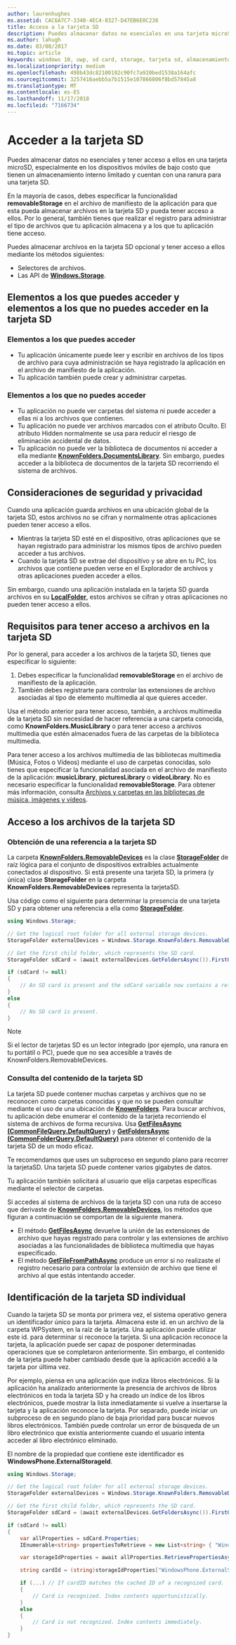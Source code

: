 ```yaml
---
author: laurenhughes
ms.assetid: CAC6A7C7-3348-4EC4-8327-D47EB6E0C238
title: Acceso a la tarjeta SD
description: Puedes almacenar datos no esenciales en una tarjeta microSD opcional y luego acceder a ellos, especialmente en los dispositivos móviles de bajo costo que tienen un almacenamiento interno limitado.
ms.author: lahugh
ms.date: 03/08/2017
ms.topic: article
keywords: windows 10, uwp, sd card, storage, tarjeta sd, almacenamiento
ms.localizationpriority: medium
ms.openlocfilehash: 498b43dc82100102c90fc7a920bed1538a164afc
ms.sourcegitcommit: 3257416aebb5a7b1515e107866806f8bd57845a8
ms.translationtype: MT
ms.contentlocale: es-ES
ms.lasthandoff: 11/17/2018
ms.locfileid: "7166734"
---
```

# <a name="access-the-sd-card"></a>Acceder a la tarjeta SD



Puedes almacenar datos no esenciales y tener acceso a ellos en una tarjeta microSD, especialmente en los dispositivos móviles de bajo costo que tienen un almacenamiento interno limitado y cuentan con una ranura para una tarjeta SD.

En la mayoría de casos, debes especificar la funcionalidad **removableStorage** en el archivo de manifiesto de la aplicación para que esta pueda almacenar archivos en la tarjeta SD y pueda tener acceso a ellos. Por lo general, también tienes que realizar el registro para administrar el tipo de archivos que tu aplicación almacena y a los que tu aplicación tiene acceso.

Puedes almacenar archivos en la tarjeta SD opcional y tener acceso a ellos mediante los métodos siguientes:
- Selectores de archivos.
- Las API de [**Windows.Storage**](https://msdn.microsoft.com/library/windows/apps/br227346).

## <a name="what-you-can-and-cant-access-on-the-sd-card"></a>Elementos a los que puedes acceder y elementos a los que no puedes acceder en la tarjeta SD

### <a name="what-you-can-access"></a>Elementos a los que puedes acceder

- Tu aplicación únicamente puede leer y escribir en archivos de los tipos de archivo para cuya administración se haya registrado la aplicación en el archivo de manifiesto de la aplicación.
- Tu aplicación también puede crear y administrar carpetas.

### <a name="what-you-cant-access"></a>Elementos a los que no puedes acceder

- Tu aplicación no puede ver carpetas del sistema ni puede acceder a ellas ni a los archivos que contienen.
- Tu aplicación no puede ver archivos marcados con el atributo Oculto. El atributo Hidden normalmente se usa para reducir el riesgo de eliminación accidental de datos.
- Tu aplicación no puede ver la biblioteca de documentos ni acceder a ella mediante [**KnownFolders.DocumentsLibrary**](https://msdn.microsoft.com/library/windows/apps/br227152). Sin embargo, puedes acceder a la biblioteca de documentos de la tarjeta SD recorriendo el sistema de archivos.

## <a name="security-and-privacy-considerations"></a>Consideraciones de seguridad y privacidad

Cuando una aplicación guarda archivos en una ubicación global de la tarjeta SD, estos archivos no se cifran y normalmente otras aplicaciones pueden tener acceso a ellos.

- Mientras la tarjeta SD esté en el dispositivo, otras aplicaciones que se hayan registrado para administrar los mismos tipos de archivo pueden acceder a tus archivos.
- Cuando la tarjeta SD se extrae del dispositivo y se abre en tu PC, los archivos que contiene pueden verse en el Explorador de archivos y otras aplicaciones pueden acceder a ellos.

Sin embargo, cuando una aplicación instalada en la tarjeta SD guarda archivos en su [**LocalFolder**](https://msdn.microsoft.com/library/windows/apps/br241621), estos archivos se cifran y otras aplicaciones no pueden tener acceso a ellos.

## <a name="requirements-for-accessing-files-on-the-sd-card"></a>Requisitos para tener acceso a archivos en la tarjeta SD

Por lo general, para acceder a los archivos de la tarjeta SD, tienes que especificar lo siguiente:

1.  Debes especificar la funcionalidad **removableStorage** en el archivo de manifiesto de la aplicación.
2.  También debes registrarte para controlar las extensiones de archivo asociadas al tipo de elemento multimedia al que quieres acceder.

Usa el método anterior para tener acceso, también, a archivos multimedia de la tarjeta SD sin necesidad de hacer referencia a una carpeta conocida, como **KnownFolders.MusicLibrary** o para tener acceso a archivos multimedia que estén almacenados fuera de las carpetas de la biblioteca multimedia.

Para tener acceso a los archivos multimedia de las bibliotecas multimedia (Música, Fotos o Vídeos) mediante el uso de carpetas conocidas, solo tienes que especificar la funcionalidad asociada en el archivo de manifiesto de la aplicación: **musicLibrary**, **picturesLibrary** o **videoLibrary**. No es necesario especificar la funcionalidad **removableStorage**. Para obtener más información, consulta [Archivos y carpetas en las bibliotecas de música, imágenes y vídeos](quickstart-managing-folders-in-the-music-pictures-and-videos-libraries.md).

## <a name="accessing-files-on-the-sd-card"></a>Acceso a los archivos de la tarjeta SD

### <a name="getting-a-reference-to-the-sd-card"></a>Obtención de una referencia a la tarjeta SD

La carpeta [**KnownFolders.RemovableDevices**](https://msdn.microsoft.com/library/windows/apps/br227158) es la clase [**StorageFolder**](https://msdn.microsoft.com/library/windows/apps/br227230) de raíz lógica para el conjunto de dispositivos extraíbles actualmente conectados al dispositivo. Si está presente una tarjeta SD, la primera (y única) clase **StorageFolder** en la carpeta **KnownFolders.RemovableDevices** representa la tarjetaSD.

Usa código como el siguiente para determinar la presencia de una tarjeta SD y para obtener una referencia a ella como [**StorageFolder**](https://msdn.microsoft.com/library/windows/apps/br227230).

```csharp
using Windows.Storage;

// Get the logical root folder for all external storage devices.
StorageFolder externalDevices = Windows.Storage.KnownFolders.RemovableDevices;

// Get the first child folder, which represents the SD card.
StorageFolder sdCard = (await externalDevices.GetFoldersAsync()).FirstOrDefault();

if (sdCard != null)
{
    // An SD card is present and the sdCard variable now contains a reference to it.
}
else
{
    // No SD card is present.
}
```

> [!NOTE]
> Si el lector de tarjetas SD es un lector integrado (por ejemplo, una ranura en tu portátil o PC), puede que no sea accesible a través de KnownFolders.RemovableDevices.

### <a name="querying-the-contents-of-the-sd-card"></a>Consulta del contenido de la tarjeta SD

La tarjeta SD puede contener muchas carpetas y archivos que no se reconocen como carpetas conocidas y que no se pueden consultar mediante el uso de una ubicación de [**KnownFolders**](https://msdn.microsoft.com/library/windows/apps/br227151). Para buscar archivos, tu aplicación debe enumerar el contenido de la tarjeta recorriendo el sistema de archivos de forma recursiva. Usa [**GetFilesAsync (CommonFileQuery.DefaultQuery)**](https://msdn.microsoft.com/library/windows/apps/br227274) y [**GetFoldersAsync (CommonFolderQuery.DefaultQuery)**](https://msdn.microsoft.com/library/windows/apps/br227281) para obtener el contenido de la tarjeta SD de un modo eficaz.

Te recomendamos que uses un subproceso en segundo plano para recorrer la tarjetaSD. Una tarjeta SD puede contener varios gigabytes de datos.

Tu aplicación también solicitará al usuario que elija carpetas específicas mediante el selector de carpetas.

Si accedes al sistema de archivos de la tarjeta SD con una ruta de acceso que derivaste de [**KnownFolders.RemovableDevices**](https://msdn.microsoft.com/library/windows/apps/br227158), los métodos que figuran a continuación se comportan de la siguiente manera.

-   El método [**GetFilesAsync**](https://msdn.microsoft.com/library/windows/apps/br227273) devuelve la unión de las extensiones de archivo que hayas registrado para controlar y las extensiones de archivo asociadas a las funcionalidades de biblioteca multimedia que hayas especificado.
-   El método [**GetFileFromPathAsync**](https://msdn.microsoft.com/library/windows/apps/br227206) produce un error si no realizaste el registro necesario para controlar la extensión de archivo que tiene el archivo al que estás intentando acceder.

## <a name="identifying-the-individual-sd-card"></a>Identificación de la tarjeta SD individual

Cuando la tarjeta SD se monta por primera vez, el sistema operativo genera un identificador único para la tarjeta. Almacena este id. en un archivo de la carpeta WPSystem, en la raíz de la tarjeta. Una aplicación puede utilizar este id. para determinar si reconoce la tarjeta. Si una aplicación reconoce la tarjeta, la aplicación puede ser capaz de posponer determinadas operaciones que se completaron anteriormente. Sin embargo, el contenido de la tarjeta puede haber cambiado desde que la aplicación accedió a la tarjeta por última vez.

Por ejemplo, piensa en una aplicación que indiza libros electrónicos. Si la aplicación ha analizado anteriormente la presencia de archivos de libros electrónicos en toda la tarjeta SD y ha creado un índice de los libros electrónicos, puede mostrar la lista inmediatamente si vuelve a insertarse la tarjeta y la aplicación reconoce la tarjeta. Por separado, puede iniciar un subproceso de en segundo plano de baja prioridad para buscar nuevos libros electrónicos. También puede controlar un error de búsqueda de un libro electrónico que existía anteriormente cuando el usuario intenta acceder al libro electrónico eliminado.

El nombre de la propiedad que contiene este identificador es **WindowsPhone.ExternalStorageId**.

```csharp
using Windows.Storage;

// Get the logical root folder for all external storage devices.
StorageFolder externalDevices = Windows.Storage.KnownFolders.RemovableDevices;

// Get the first child folder, which represents the SD card.
StorageFolder sdCard = (await externalDevices.GetFoldersAsync()).FirstOrDefault();

if (sdCard != null)
{
    var allProperties = sdCard.Properties;
    IEnumerable<string> propertiesToRetrieve = new List<string> { "WindowsPhone.ExternalStorageId" };

    var storageIdProperties = await allProperties.RetrievePropertiesAsync(propertiesToRetrieve);

    string cardId = (string)storageIdProperties["WindowsPhone.ExternalStorageId"];

    if (...) // If cardID matches the cached ID of a recognized card.
    {
        // Card is recognized. Index contents opportunistically.
    }
    else
    {
        // Card is not recognized. Index contents immediately.
    }
}
```

 

 
